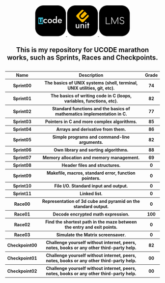 <head>
    <p align="center">
        <a href="https://ucode.world/en/" target="_blank">
            <img src="https://github.com/NogaKazaha/NogaKazaha/blob/master/img/Header/ucode.png" height="100px">
        </a>
        <a href="https://unitfactory.net/" target="_blank">
            <img src="https://github.com/NogaKazaha/NogaKazaha/blob/master/img/Header/unit.png" height="100px">
        </a>
        <a href="https://lms.ucode.world/users/plitovka/" target="_blank">
            <img src="https://github.com/NogaKazaha/NogaKazaha/blob/master/img/Header/lms.png" height="100px">
        </a>
        <h2 align="center">This is my repository for UCODE marathon works, such as Sprints, Races and Checkpoints.</a></h2>
    </p>
</head>

<body>
    <table width="100%" border="0" cellpadding="3" align="left">  
        <tr>
            <th>Name</th>
            <th>Description</th>
            <th>Grade</th>
        </tr>
        <tr>
            <th>Sprint00</th>
            <th>The basics of UNIX systems (shell, terminal, UNIX utilities, git, etc).</th>
            <th>74</th>
        </tr>
        <tr>
            <th>Sprint01</th>
            <th>The basics of writing code in C (loops, variables, functions, etc).</th>
            <th>82</th>
        </tr>
        <tr>
            <th>Sprint02</th>
            <th>Standard functions and the basics of mathematics implementation in C.</th>
            <th>77</th>
        </tr>
        <tr>
            <th>Sprint03</th>
            <th>Pointers in C and more complex algorithms.</th>
            <th>85</th>
        </tr>
        <tr>
            <th>Sprint04</th>
            <th>Arrays and derivative from them.</th>
            <th>86</th>
        </tr>
        <tr>
            <th>Sprint05</th>
            <th>Simple programs and command-line arguments.</th>
            <th>82</th>
        </tr>
        <tr>
            <th>Sprint06</th>
            <th>Own library and sorting algorithms.</th>
            <th>88</th>
        </tr>
        <tr>
            <th>Sprint07</th>
            <th>Memory allocation and memory management.</th>
            <th>69</th>
        </tr>
        <tr>
            <th>Sprint08</th>
            <th>Header files and structures.</th>
            <th>0</th>
        </tr>
        <tr>
            <th>Sprint09</th>
            <th>Makefile, macros, standard error, function pointers.</th>
            <th>0</th>
        </tr>
        <tr>
            <th>Sprint10</th>
            <th>File I/O. Standard input and output.</th>
            <th>0</th>
        </tr>
        <tr>
            <th>Sprint11</th>
            <th>Linked list.</th>
            <th>0</th>
        </tr>
        <tr>
            <th>Race00</th>
            <th>Representation of 3d cube and pyramid on the standard output.</th>
            <th>0</th>
        </tr>
        <tr>
            <th>Race01</th>
            <th>Decode encrypted math expression.</th>
            <th>100</th>
        </tr>
        <tr>
            <th>Race02</th>
            <th>Find the shortest path in the maze between the entry and exit points.</th>
            <th>0</th>
        </tr>
        <tr>
            <th>Race03</th>
            <th>Simulate the Matrix screensaver.</th>
            <th>0</th>
        </tr>
        <tr>
            <th>Checkpoint00</th>
            <th>Challenge yourself without internet, peers, notes, books or any other third-party help.</th>
            <th>82</th>
        </tr>
        <tr>
            <th>Checkpoint01</th>
            <th>Challenge yourself without internet, peers, notes, books or any other third-party help.</th>
            <th>00</th>
        </tr>
        <tr>
            <th>Checkpoint02</th>
            <th>Challenge yourself without internet, peers, notes, books or any other third-party help.</th>
            <th>00</th>
        </tr>
    </table>
</body>
